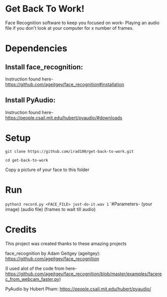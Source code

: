 # Get Back To Work!
Face Recognition software to keep you focused on work- Playing an audio file if you don't look at your computer for x number of frames.
# Dependencies
## Install face_recognition:
Instruction found here- https://github.com/ageitgey/face_recognition#installation

## Install PyAudio:
Instruction found here- https://people.csail.mit.edu/hubert/pyaudio/#downloads

# Setup
`git clone https://github.com/irad100/get-back-to-work.git`

`cd get-back-to-work`

Copy a picture of your face to this folder

# Run
`python3 record.py <FACE_FILE> just-do-it.wav 1`
`#Parameters-     (your image) (audio file) (frames to wait till audio)
# Credits
This project was created thanks to these amazing projects

face_recognition by Adam Geitgey (ageitgey): https://github.com/ageitgey/face_recognition

(I used alot of the code from here- https://github.com/ageitgey/face_recognition/blob/master/examples/facerec_from_webcam_faster.py)

PyAudio by Hubert Pham: https://people.csail.mit.edu/hubert/pyaudio/
